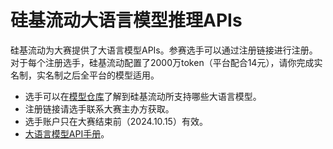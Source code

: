 # 硅基流动大语言模型推理APIs

硅基流动为大赛提供了大语言模型APIs。参赛选手可以通过注册链接进行注册。对于每个注册选手，硅基流动配置了2000万token（平台配合14元），请你完成实名制，实名制之后全平台的模型适用。

- 选手可以在[模型仓库](https://cloud.siliconflow.cn/models)了解到硅基流动所支持哪些大语言模型。
- 注册链接请选手联系大赛主办方获取。
- 选手账户只在大赛结束前（2024.10.15）有效。
- [大语言模型API手册](https://docs.siliconflow.cn/api-reference)。

